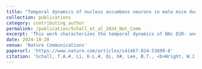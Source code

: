 ```yaml
---
title: "Temporal dynamics of nucleus accumbens neurons in male mice during reward seeking"
collection: publications
category: contributing_author
permalink: /publication/Schall_et_al_2024_Nat_Comm
excerpt: 'This work characterizes the temporal dynamics of NAc D1R- and D2R-expressing MSNs during natural, self-paced reward seeking behavior'
date: 2024-10-28
venue: 'Nature Communications'
paperurl: 'https://www.nature.com/articles/s41467-024-53690-8'
citation: 'Schall, T.A.#, Li, K-L.#, Qi, X#, Lee, B.T., <b>Wright, W.J.</b>, Alpaugh, E.E., Zhao, R.J., Liu, J., Li, Q., Zeng, B., Wang, L., Huang, Y.H., Schlüter, O.M., Nestler, E.J, Nieh, E.H., & Dong, Y. (2024). &quot;Temporal dynamics of nucleus accumbens neurons in male mice during reward seeking.&quot; <b><i>Nature Communications</i></b>. 15(1).'
---
```

